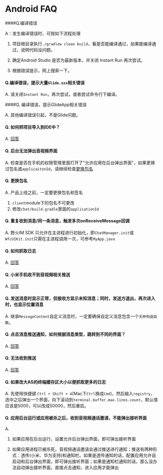 # Android FAQ

####Q.编译错误

A：发生编译错误时，可按如下流程处理

1. 项目根目录执行```./gradlew clean build```，看是否能编译通过，如果能编译通过，说明代码没问题。

2. 确定Android Studio 是否为最新版本，并关闭 Instant Run 再次尝试。

3. 根据错误提示，网上搜索一下。



#### Q.编译错误，提示大量```Glide.xxx```相关错误

A. 请关闭```Instant Run```，再次尝试，或者尝试命令行下编译。



####Q. 编译错误，提示GlideApp相关错误

A. 其他编译错误引起，不是Glide问题。



#### Q. 如何把项目导入到IDE中？

A. [回答](./android/q1.md)



#### Q. 后台无法弹出音视频界面

A. 检查是否在手机的权限管理里面打开了"允许应用在后台弹出界面"，如果更换过包名或```applicaitonId```，请继续检查[更换包名](#Q.更换包名)



#### Q. 更换包名

A. 产品上线之前，一定要更换包名和签名

1. ```client```module下的包名不可更改
2. 修改```chat/build.gradle```里面的```applicationId```

#### Q. 重复收到消息/同一条消息，触发多次onReceiveMessage回调

A. 野火IM SDK 只允许在主进程进行初始化，即```ChatManager.init```或```WfcUIKit.init```只需在主进程调用一次，可参考```MyApp.java```

#### Q. 如何抓取日志

A. [回答](./android/q3.md)

#### 	Q. 小米手机收不到音视频相关推送

A. [回答](./android/q4.md)

#### Q. 发送消息时显示正常，但接收方显示未知消息；同时，发送方退出，再次进入时，也显示位置消息

A. 继承```MessageContent```自定义消息时，一定要确保自定义消息包含一个```无参构造函数```。

#### Q. 点击消息推送通知，如何根据消息类型，跳转到不同的界面？

A. [回答](./android/q5.md)

#### Q. 无法收到推送

A. [回答](./android/q6.md)

#### Q. 如果改大AS的终端缓存区大小以便抓取更多的日志
A. 先使用快捷键 ```Ctrl + Shift + A```(Mac下```Ctrl```换成```Cmd```)，然后输入```registry```，选中之后弹出一个界面，向下滚动到```terminal.buffer.max.lines.count```，默认值应该是5000，可以改成50000，然后重启。

#### Q. 应用后台运行或应用被杀之后，收到音视频通话邀请，不能弹出接听界面
A.
1. 如果应用在后台运行，设置允许后台弹出界面，即可弹出接听界面

2. 如果应用进程已被杀死，音视频通话邀请会通过推送进行通知；推送有两种形式：透传(小米、华为支持)和通知栏。如果是透传通知的话，配置应用允许自启动和后台弹出界面，即可弹出接听界面；如果是通知栏通知的话，那么没办法自动弹出接听界面，直接点击通知，进入应用才能弹出